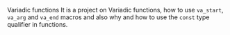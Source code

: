 Variadic functions
It is a project on Variadic functions, how to use `va_start`, `va_arg` and `va_end` macros and also why and how to use the `const` type qualifier in functions. 
